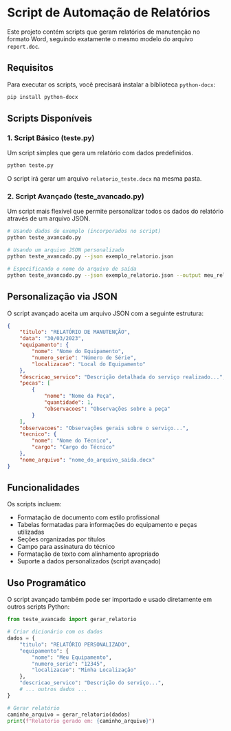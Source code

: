 # Script de Automação de Relatórios

Este projeto contém scripts que geram relatórios de manutenção no formato Word, seguindo exatamente o mesmo modelo do arquivo `report.doc`.

## Requisitos

Para executar os scripts, você precisará instalar a biblioteca `python-docx`:

```bash
pip install python-docx
```

## Scripts Disponíveis

### 1. Script Básico (teste.py)

Um script simples que gera um relatório com dados predefinidos.

```bash
python teste.py
```

O script irá gerar um arquivo `relatorio_teste.docx` na mesma pasta.

### 2. Script Avançado (teste_avancado.py)

Um script mais flexível que permite personalizar todos os dados do relatório através de um arquivo JSON.

```bash
# Usando dados de exemplo (incorporados no script)
python teste_avancado.py

# Usando um arquivo JSON personalizado
python teste_avancado.py --json exemplo_relatorio.json

# Especificando o nome do arquivo de saída
python teste_avancado.py --json exemplo_relatorio.json --output meu_relatorio.docx
```

## Personalização via JSON

O script avançado aceita um arquivo JSON com a seguinte estrutura:

```json
{
    "titulo": "RELATÓRIO DE MANUTENÇÃO",
    "data": "30/03/2023",
    "equipamento": {
        "nome": "Nome do Equipamento",
        "numero_serie": "Número de Série",
        "localizacao": "Local do Equipamento"
    },
    "descricao_servico": "Descrição detalhada do serviço realizado...",
    "pecas": [
        {
            "nome": "Nome da Peça",
            "quantidade": 1,
            "observacoes": "Observações sobre a peça"
        }
    ],
    "observacoes": "Observações gerais sobre o serviço...",
    "tecnico": {
        "nome": "Nome do Técnico",
        "cargo": "Cargo do Técnico"
    },
    "nome_arquivo": "nome_do_arquivo_saida.docx"
}
```

## Funcionalidades

Os scripts incluem:

- Formatação de documento com estilo profissional
- Tabelas formatadas para informações do equipamento e peças utilizadas
- Seções organizadas por títulos
- Campo para assinatura do técnico
- Formatação de texto com alinhamento apropriado
- Suporte a dados personalizados (script avançado)

## Uso Programático

O script avançado também pode ser importado e usado diretamente em outros scripts Python:

```python
from teste_avancado import gerar_relatorio

# Criar dicionário com os dados
dados = {
    "titulo": "RELATÓRIO PERSONALIZADO",
    "equipamento": {
        "nome": "Meu Equipamento",
        "numero_serie": "12345",
        "localizacao": "Minha Localização"
    },
    "descricao_servico": "Descrição do serviço...",
    # ... outros dados ...
}

# Gerar relatório
caminho_arquivo = gerar_relatorio(dados)
print(f"Relatório gerado em: {caminho_arquivo}") 